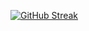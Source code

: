 [![GitHub Streak](http://github-readme-streak-stats.herokuapp.com?user=f-karagoz&theme=Javascript-dark&background=000000)](https://git.io/streak-stats)

<!--
![GitHub Streak](http://github-readme-streak-stats.herokuapp.com?user=f-karagoz&theme=neon-dark&background=DD272700)](https://git.io/streak-stats)
### Hi there 👋

**f-karagoz/f-karagoz** is a ✨ _special_ ✨ repository because its `README.md` (this file) appears on your GitHub profile.

Here are some ideas to get you started:

- 🔭 I’m currently working on ...
- 🌱 I’m currently learning ...
- 👯 I’m looking to collaborate on ...
- 🤔 I’m looking for help with ...
- 💬 Ask me about ...
- 📫 How to reach me: ...
- 😄 Pronouns: ...
- ⚡ Fun fact: ...
-->

